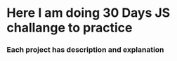 # Here I am doing 30 Days JS challange to practice

### Each project has description and explanation


